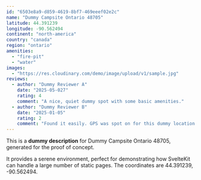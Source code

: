 ```yaml
---
id: "6503e8a9-d859-4619-8bf7-469eeef02e2c"
name: "Dummy Campsite Ontario 48705"
latitude: 44.391239
longitude: -90.562494
continent: "north-america"
country: "canada"
region: "ontario"
amenities:
  - "fire-pit"
  - "water"
images:
  - "https://res.cloudinary.com/demo/image/upload/v1/sample.jpg"
reviews:
  - author: "Dummy Reviewer A"
    date: "2025-05-027"
    rating: 4
    comment: "A nice, quiet dummy spot with some basic amenities."
  - author: "Dummy Reviewer B"
    date: "2025-01-05"
    rating: 2
    comment: "Found it easily. GPS was spot on for this dummy location."
---
```


This is a **dummy description** for Dummy Campsite Ontario 48705, generated for the proof of concept.

It provides a serene environment, perfect for demonstrating how SvelteKit can handle a large number of static pages. The coordinates are 44.391239, -90.562494.
